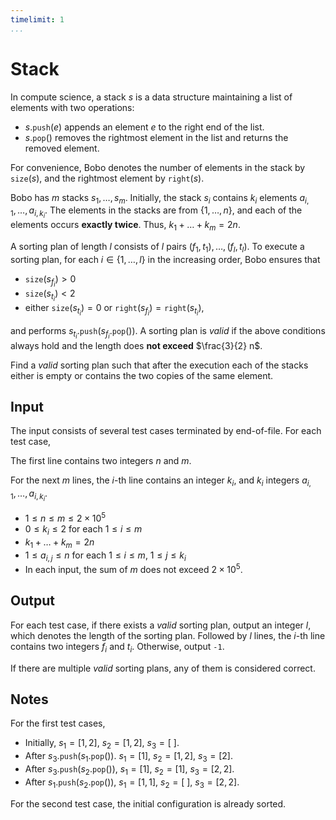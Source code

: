 ```yaml
---
timelimit: 1
...
```


# Stack

In compute science, a stack $s$ is a data structure maintaining a list of elements with two operations:

- $s.\mathtt{push}(e)$ appends an element $e$ to the right end of the list.
- $s.\mathtt{pop}()$ removes the rightmost element in the list and returns the removed element.

For convenience, Bobo denotes the number of elements in the stack by $\mathtt{size}(s)$, and the rightmost element by $\mathtt{right}(s)$.

Bobo has $m$ stacks $s_1, \dots, s_m$. Initially, the stack $s_i$ contains $k_i$ elements $a_{i, 1}, \dots, a_{i, k_i}$. The elements in the stacks are from $\{1, \dots, n\}$, and each of the elements occurs **exactly twice**. Thus, $k_1 + \dots + k_m = 2 n$.

A sorting plan of length $l$ consists of $l$ pairs $(f_1, t_1), \dots, (f_l, t_l)$.  To execute a sorting plan, for each $i \in \{1, \dots ,l\}$ in the increasing order, Bobo ensures that

* $\mathtt{size}(s_{f_i}) > 0$
* $\mathtt{size}(s_{t_i}) < 2$
* either $\mathtt{size}(s_{t_i}) = 0$ or $\mathtt{right}(s_{f_i}) = \mathtt{right}(s_{t_i})$,

and performs $s_{t_i}.\mathtt{push}(s_{f_i}.\mathtt{pop}())$. A sorting plan is *valid* if the above conditions always hold and the length does **not exceed** $\frac{3}{2} n$.

Find a *valid* sorting plan such that after the execution each of the stacks either is empty or contains the two copies of the same element.

## Input

The input consists of several test cases terminated by end-of-file. For each test case,

The first line contains two integers $n$ and $m$.

For the next $m$ lines, the $i$-th line contains an integer $k_i$, and $k_i$ integers $a_{i, 1}, \dots, a_{i, k_i}$.

* $1 \le n \leq m \le 2 \times 10^5$
* $0 \leq k_i \leq 2$ for each $1 \leq i \leq m$
* $k_1 + \dots + k_m = 2 n$
* $1 \leq a_{i, j} \leq n$ for each $1 \leq i \leq m$, $1 \leq j \leq k_i$
* In each input, the sum of $m$ does not exceed $2 \times 10^5$.

## Output

For each test case, if there exists a *valid* sorting plan, output an integer $l$, which denotes the length of the sorting plan. Followed by $l$ lines, the $i$-th line contains two integers $f_i$ and $t_i$. Otherwise, output `-1`.

If there are multiple *valid* sorting plans, any of them is considered correct.

<!--SAMPLES-->

## Notes

For the first test cases,

* Initially, $s_1 = [1, 2]$, $s_2 = [1, 2]$, $s_3 = [\ ]$.
* After $s_3.\mathtt{push}(s_1.\mathtt{pop}())$. $s_1 = [1]$, $s_2 = [1, 2]$, $s_3 = [2]$.
* After $s_3.\mathtt{push}(s_2.\mathtt{pop}())$, $s_1 = [1]$, $s_2 = [1]$, $s_3 = [2, 2]$.
* After $s_1.\mathtt{push}(s_2.\mathtt{pop}())$, $s_1 = [1, 1]$, $s_2 = [\ ]$, $s_3 = [2, 2]$.

For the second test case, the initial configuration is already sorted.
